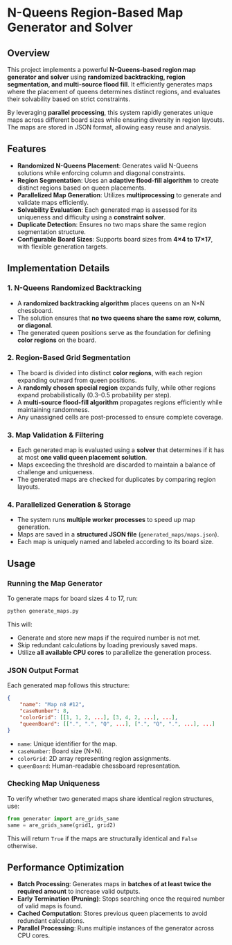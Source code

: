 # N-Queens Region-Based Map Generator and Solver

## Overview
This project implements a powerful **N-Queens-based region map generator and solver** using **randomized backtracking, region segmentation, and multi-source flood fill**. It efficiently generates maps where the placement of queens determines distinct regions, and evaluates their solvability based on strict constraints. 

By leveraging **parallel processing**, this system rapidly generates unique maps across different board sizes while ensuring diversity in region layouts. The maps are stored in JSON format, allowing easy reuse and analysis.

## Features
- **Randomized N-Queens Placement**: Generates valid N-Queens solutions while enforcing column and diagonal constraints.
- **Region Segmentation**: Uses an **adaptive flood-fill algorithm** to create distinct regions based on queen placements.
- **Parallelized Map Generation**: Utilizes **multiprocessing** to generate and validate maps efficiently.
- **Solvability Evaluation**: Each generated map is assessed for its uniqueness and difficulty using a **constraint solver**.
- **Duplicate Detection**: Ensures no two maps share the same region segmentation structure.
- **Configurable Board Sizes**: Supports board sizes from **4×4 to 17×17**, with flexible generation targets.

## Implementation Details
### 1. N-Queens Randomized Backtracking
- A **randomized backtracking algorithm** places queens on an N×N chessboard.
- The solution ensures that **no two queens share the same row, column, or diagonal**.
- The generated queen positions serve as the foundation for defining **color regions** on the board.

### 2. Region-Based Grid Segmentation
- The board is divided into distinct **color regions**, with each region expanding outward from queen positions.
- A **randomly chosen special region** expands fully, while other regions expand probabilistically (0.3–0.5 probability per step).
- A **multi-source flood-fill algorithm** propagates regions efficiently while maintaining randomness.
- Any unassigned cells are post-processed to ensure complete coverage.

### 3. Map Validation & Filtering
- Each generated map is evaluated using a **solver** that determines if it has at most **one valid queen placement solution**.
- Maps exceeding the threshold are discarded to maintain a balance of challenge and uniqueness.
- The generated maps are checked for duplicates by comparing region layouts.

### 4. Parallelized Generation & Storage
- The system runs **multiple worker processes** to speed up map generation.
- Maps are saved in a **structured JSON file** (`generated_maps/maps.json`).
- Each map is uniquely named and labeled according to its board size.

## Usage
### Running the Map Generator
To generate maps for board sizes 4 to 17, run:
```bash
python generate_maps.py
```
This will:
- Generate and store new maps if the required number is not met.
- Skip redundant calculations by loading previously saved maps.
- Utilize **all available CPU cores** to parallelize the generation process.

### JSON Output Format
Each generated map follows this structure:
```json
{
    "name": "Map n8 #12",
    "caseNumber": 8,
    "colorGrid": [[1, 1, 2, ...], [3, 4, 2, ...], ...],
    "queenBoard": [[".", ".", "Q", ...], [".", "Q", ".", ...], ...]
}
```
- `name`: Unique identifier for the map.
- `caseNumber`: Board size (N×N).
- `colorGrid`: 2D array representing region assignments.
- `queenBoard`: Human-readable chessboard representation.

### Checking Map Uniqueness
To verify whether two generated maps share identical region structures, use:
```python
from generator import are_grids_same
same = are_grids_same(grid1, grid2)
```
This will return `True` if the maps are structurally identical and `False` otherwise.

## Performance Optimization
- **Batch Processing**: Generates maps in **batches of at least twice the required amount** to increase valid outputs.
- **Early Termination (Pruning)**: Stops searching once the required number of valid maps is found.
- **Cached Computation**: Stores previous queen placements to avoid redundant calculations.
- **Parallel Processing**: Runs multiple instances of the generator across CPU cores.
